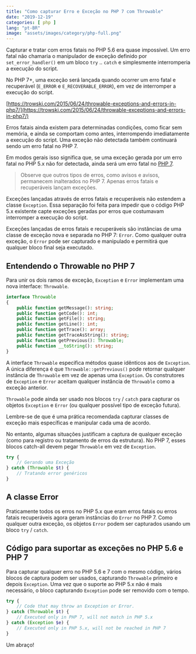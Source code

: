 ```yaml
---
title: "Como capturar Erro e Exceção no PHP 7 com Throwable"
date: "2019-12-19"
categories: [ php ]
lang: "pt-BR"
image: "assets/images/category/php-full.png"
---
```


Capturar e tratar com erros fatais no PHP 5.6 era quase impossível. Um erro fatal não chamaria o manipulador de exceção definido por `set_error_handler()` em um bloco `try` .. `catch` e simplesmente interromperia a execução do script.

No PHP 7+, uma exceção será lançada quando ocorrer um erro fatal e recuperável (`E_ERROR` e `E_RECOVERABLE_ERROR`), em vez de interromper a execução do script.

[https://trowski.com/2015/06/24/throwable-exceptions-and-errors-in-php7/](https://trowski.com/2015/06/24/throwable-exceptions-and-errors-in-php7/)

Erros fatais ainda existem para determinadas condições, como ficar sem memória, e ainda se comportam como antes, interrompendo imediatamente a execução do script. Uma exceção não detectada também continuará sendo um erro fatal no PHP 7.

Em modos gerais isso significa que, se uma exceção gerada por um erro fatal no PHP 5.x não for detectada, ainda será um erro fatal no [PHP 7](https://www.luizeof.com.br/).

> Observe que outros tipos de erros, como avisos e avisos, permanecem inalterados no PHP 7. Apenas erros fatais e recuperáveis lançam exceções.

Exceções lançadas através de erros fatais e recuperáveis não estendem a classe `Exception`. Essa separação foi feita para impedir que o código PHP 5.x existente capte exceções geradas por erros que costumavam interromper a execução do script.

Exceções lançadas de erros fatais e recuperáveis são instâncias de uma classe de exceção nova e separada no PHP 7: `Error`. Como qualquer outra exceção, o `Error` pode ser capturado e manipulado e permitirá que qualquer bloco final seja executado.

## Entendendo o Throwable no PHP 7

Para unir os dois ramos de exceção, `Exception` e `Error` implementam uma nova interface: `Throwable`.

```php
interface Throwable
{
    public function getMessage(): string;
    public function getCode(): int;
    public function getFile(): string;
    public function getLine(): int;
    public function getTrace(): array;
    public function getTraceAsString(): string;
    public function getPrevious(): Throwable;
    public function __toString(): string;
}
```

A interface `Throwable` especifica métodos quase idênticos aos de `Exception`. A única diferença é que `Throwable::getPrevious()` pode retornar qualquer instância de `Throwable` em vez de apenas uma `Exception`. Os construtores de `Exception` e `Error` aceitam qualquer instância de `Throwable` como a exceção anterior.

`Throwable` pode ainda ser usado nos blocos `try` / `catch` para capturar os objetos `Exception` e `Error` (ou qualquer possível tipo de exceção futura).

Lembre-se de que é uma prática recomendada capturar classes de exceção mais específicas e manipular cada uma de acordo.

No entanto, algumas situações justificam a captura de qualquer exceção (como para registro ou tratamento de erros da estrutura). No PHP 7, esses blocos catch-all devem pegar `Throwable` em vez de `Exception`.

```php
try {
    // Gerando uma Exceção
} catch (Throwable $t) {
    // Tratando error genéricos
}
```

## A classe Error

Praticamente todos os erros no PHP 5.x que eram erros fatais ou erros fatais recuperáveis agora geram instâncias do `Error` no PHP 7. Como qualquer outra exceção, os objetos `Error` podem ser capturados usando um bloco `try` / `catch`.

## Código para suportar as exceções no PHP 5.6 e PHP 7

Para capturar qualquer erro no PHP 5.6 e 7 com o mesmo código, vários blocos de captura podem ser usados, capturando `Throwable` primeiro e depois `Exception`. Uma vez que o suporte ao PHP 5.x não é mais necessário, o bloco capturando `Exception` pode ser removido com o tempo.

```php
try {
    // Code that may throw an Exception or Error.
} catch (Throwable $t) {
    // Executed only in PHP 7, will not match in PHP 5.x
} catch (Exception $e) {
    // Executed only in PHP 5.x, will not be reached in PHP 7
}
```

Um abraço!
